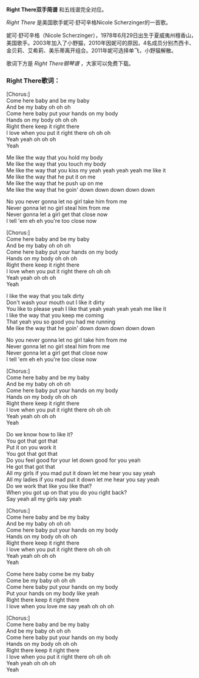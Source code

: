 

**Right There双手简谱** 和五线谱完全对应。

_Right There_ 是美国歌手妮可·舒可辛格Nicole Scherzinger的一首歌。

妮可·舒可辛格（Nicole
Scherzinger），1978年6月29日出生于夏威夷州檀香山，美国歌手。2003年加入了小野猫，2010年因妮可的原因，4名成员分别杰西卡、金贝莉、艾希莉、美乐蒂离开组合。2011年妮可选择单飞，小野猫解散。

歌词下方是 _Right There钢琴谱_ ，大家可以免费下载。

### Right There歌词：

[Chorus:]  
Come here baby and be my baby  
And be my baby oh oh oh  
Come here baby put your hands on my body  
Hands on my body oh oh oh  
Right there keep it right there  
I love when you put it right there oh oh oh  
Yeah yeah oh oh oh  
Yeah

Me like the way that you hold my body  
Me like the way that you touch my body  
Me like the way that you kiss my yeah yeah yeah yeah me like it  
Me like the way that he put it on me  
Me like the way that he push up on me  
Me like the way that he goin' down down down down down

No you never gonna let no girl take him from me  
Never gonna let no girl steal him from me  
Never gonna let a girl get that close now  
I tell 'em eh eh you're too close now

[Chorus:]  
Come here baby and be my baby  
And be my baby oh oh oh  
Come here baby put your hands on my body  
Hands on my body oh oh oh  
Right there keep it right there  
I love when you put it right there oh oh oh  
Yeah yeah oh oh oh  
Yeah

I like the way that you talk dirty  
Don't wash your mouth out I like it dirty  
You like to please yeah I like that yeah yeah yeah yeah me like it  
I like the way that you keep me coming  
That yeah you so good you had me running  
Me like the way that he goin' down down down down down

No you never gonna let no girl take him from me  
Never gonna let no girl steal him from me  
Never gonna let a girl get that close now  
I tell 'em eh eh you're too close now

[Chorus:]  
Come here baby and be my baby  
And be my baby oh oh oh  
Come here baby put your hands on my body  
Hands on my body oh oh oh  
Right there keep it right there  
I love when you put it right there oh oh oh  
Yeah yeah oh oh oh  
Yeah

Do we know how to like it?  
You got that got that  
Put it on you work it  
You got that got that  
Do you feel good for your let down good for you yeah  
He got that got that  
All my girls if you mad put it down let me hear you say yeah  
All my ladies if you mad put it down let me hear you say yeah  
Do we work that like you like that?  
When you got up on that you do you right back?  
Say yeah all my girls say yeah

[Chorus:]  
Come here baby and be my baby  
And be my baby oh oh oh  
Come here baby put your hands on my body  
Hands on my body oh oh oh  
Right there keep it right there  
I love when you put it right there oh oh oh  
Yeah yeah oh oh oh  
Yeah

Come here baby come be my baby  
Come be my baby oh oh oh  
Come here baby put your hands on my body  
Put your hands on my body like yeah  
Right there keep it right there  
I love when you love me say yeah oh oh oh

[Chorus:]  
Come here baby and be my baby  
And be my baby oh oh oh  
Come here baby put your hands on my body  
Hands on my body oh oh oh  
Right there keep it right there  
I love when you put it right there oh oh oh  
Yeah yeah oh oh oh  
Yeah

